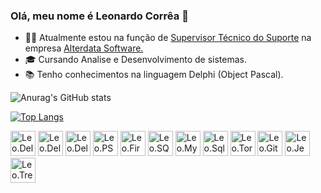 ### Olá, meu nome é Leonardo Corrêa 👋

- 👨‍💻 Atualmente estou na função de <a href="https://www.linkedin.com/in/leonardo-corr%C3%AAa-156600234/">Supervisor Técnico do Suporte</a> na empresa <a href="https://www.alterdata.com.br/">Alterdata Software.</a>
- 🎓 Cursando Analise e Desenvolvimento de sistemas.
- 📚 Tenho conhecimentos na linguagem Delphi (Object Pascal).


![Anurag's GitHub stats](https://github-readme-stats.vercel.app/api?username=leocorrea0411&show_icons=true&theme=dark)

[![Top Langs](https://github-readme-stats.vercel.app/api/top-langs/?username=leocorrea0411)](https://github.com/anuraghazra/github-readme-stats)

<div>
<img aling ="center" alt="Leo.Delphi" height "30" width="40" src="https://user-images.githubusercontent.com/3423282/123477765-e4013700-d5d4-11eb-876c-de9aab52153b.png" />
<img aling ="center" alt="Leo.Delphi" height "30" width="40" src="https://user-images.githubusercontent.com/3423282/123477976-37738500-d5d5-11eb-8171-f917fdc231a5.png" />
<img aling ="center" alt="Leo.Delphi" height "30" width="40" src="https://user-images.githubusercontent.com/3423282/123478002-3e01fc80-d5d5-11eb-983d-d8aaa7ead156.png" />     <img aling ="center" alt="Leo.PS" height "30" width="40" src="https://cdn.jsdelivr.net/gh/devicons/devicon/icons/postgresql/postgresql-original-wordmark.svg" />
<img aling ="center" alt="Leo.FireBird" height "30" width="40" src="https://firebirdsql.org/file/about/firebird-logo-64.png" />
<img aling ="center" alt="Leo.SQLS" height "30" width="40" src="https://cdn.jsdelivr.net/gh/devicons/devicon/icons/microsoftsqlserver/microsoftsqlserver-plain-wordmark.svg" />
<img aling ="center" alt="Leo.MySql" height "30" width="40" src="https://cdn.jsdelivr.net/gh/devicons/devicon/icons/mysql/mysql-original-wordmark.svg" />
<img aling ="center" alt="Leo.SqlLite" height "30" width="40" src="https://cdn.jsdelivr.net/gh/devicons/devicon/icons/sqlite/sqlite-original-wordmark.svg" />
<img aling ="center" alt="Leo.Tortoise" height "30" width="40" src="https://cdn.jsdelivr.net/gh/devicons/devicon/icons/tortoisegit/tortoisegit-original.svg"  />
<img aling ="center" alt="Leo.Github" height "30" width="40" src="https://cdn.jsdelivr.net/gh/devicons/devicon/icons/github/github-original-wordmark.svg" />
<img aling ="center" alt="Leo.Jenkins" height "30" width="40" src="https://cdn.jsdelivr.net/gh/devicons/devicon/icons/jenkins/jenkins-original.svg"  />
<img aling ="center" alt="Leo.Trello" height "30" width="40" src="https://cdn.jsdelivr.net/gh/devicons/devicon/icons/trello/trello-plain-wordmark.svg" />
<div/>
